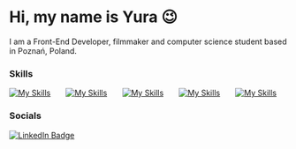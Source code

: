 # Hi, my name is Yura 😉
I am a Front-End Developer, filmmaker and computer science student based in Poznań, Poland.
<br/>

### Skills

[![My Skills](https://skillicons.dev/icons?i=html,css)](https://skillicons.dev) &nbsp;&nbsp;&nbsp;&nbsp;&nbsp;
[![My Skills](https://skillicons.dev/icons?i=js)](https://skillicons.dev) &nbsp;&nbsp;&nbsp;&nbsp;&nbsp;
[![My Skills](https://skillicons.dev/icons?i=react)](https://skillicons.dev) &nbsp;&nbsp;&nbsp;&nbsp;&nbsp;
[![My Skills](https://skillicons.dev/icons?i=tailwind,scss)](https://skillicons.dev) &nbsp;&nbsp;&nbsp;&nbsp;&nbsp;
[![My Skills](https://skillicons.dev/icons?i=figma)](https://skillicons.dev)
<br/>

### Socials

<div id="badges">
  <a href="https://www.linkedin.com/in/ytsipak/">
    <img src="https://img.shields.io/badge/LinkedIn-black?style=for-the-badge&logo=linkedin&logoColor=white" alt="LinkedIn Badge"/>
  </a>
</div>
